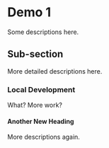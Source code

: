 # Demo 1

Some descriptions here.

## Sub-section

More detailed descriptions here.

### Local Development

What? More work?

#### Another New Heading

More descriptions again.

